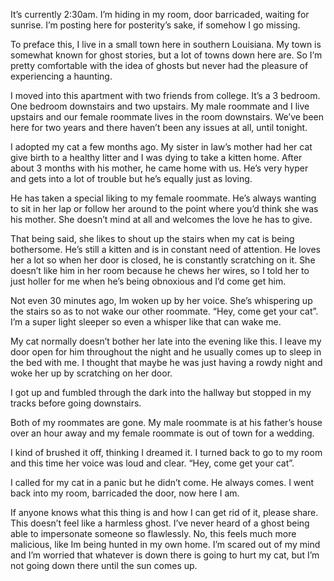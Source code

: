 It’s currently 2:30am. I’m hiding in my room, door barricaded, waiting for sunrise. I’m posting here for posterity’s sake, if somehow I go missing. 

To preface this, I live in a small town here in southern Louisiana. My town is somewhat known for ghost stories, but a lot of towns down here are. So I’m pretty comfortable with the idea of ghosts but never had the pleasure of experiencing a haunting.

I moved into this apartment with two friends from college. It’s a 3 bedroom. One bedroom downstairs and two upstairs. My male roommate and I live upstairs and our female roommate lives in the room downstairs. We’ve been here for two years and there haven’t been any issues at all, until tonight.

I adopted my cat a few months ago. My sister in law’s mother had her cat give birth to a healthy litter and I was dying to take a kitten home. After about 3 months with his mother, he came home with us. He’s very hyper and gets into a lot of trouble but he’s equally just as loving.

He has taken a special liking to my female roommate. He’s always wanting to sit in her lap or follow her around to the point where you’d think she was his mother. She doesn’t mind at all and welcomes the love he has to give.

That being said, she likes to shout up the stairs when my cat is being bothersome. He’s still a kitten and is in constant need of attention. He loves her a lot so when her door is closed, he is constantly scratching on it. She doesn’t like him in her room because he chews her wires, so I told her to just holler for me when he’s being obnoxious and I’d come get him. 

Not even 30 minutes ago, Im woken up by her voice. She’s whispering up the stairs so as to not wake our other roommate. “Hey, come get your cat”.
I’m a super light sleeper so even a whisper like that can wake me.

My cat normally doesn’t bother her late into the evening like this. I leave my door open for him throughout the night and he usually comes up to sleep in the bed with me. I thought that maybe he was just having a rowdy night and woke her up by scratching on her door.

I got up and fumbled through the dark into the hallway but stopped in my tracks before going downstairs. 

Both of my roommates are gone. My male roommate is at his father’s house over an hour away and my female roommate is out of town for a wedding.

I kind of brushed it off, thinking I dreamed it. I turned back to go to my room and this time her voice was loud and clear. “Hey, come get your cat”. 

I called for my cat in a panic but he didn’t come. He always comes. I went back into my room, barricaded the door, now here I am. 

If anyone knows what this thing is and how I can get rid of it, please share. This doesn’t feel like a harmless ghost. I’ve never heard of a ghost being able to impersonate someone so flawlessly. No, this feels much more malicious, like Im being hunted in my own home. I’m scared out of my mind and I’m worried that whatever is down there is going to hurt my cat, but I’m not going down there until the sun comes up.